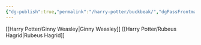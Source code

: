 ```yaml
---
{"dg-publish":true,"permalink":"/harry-potter/buckbeak/","dgPassFrontmatter":true}
---
```


[[Harry Potter/Ginny Weasley\|Ginny Weasley]]
[[Harry Potter/Rubeus Hagrid\|Rubeus Hagrid]]

